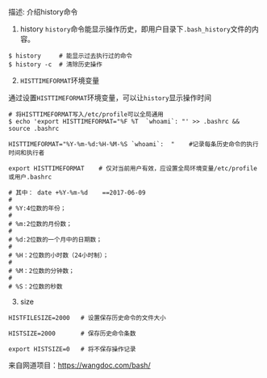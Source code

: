 

描述: 介绍history命令


1. history
    `history`命令能显示操作历史，即用户目录下`.bash_history`文件的内容。
```
$ history     # 能显示过去执行过的命令
$ history -c  # 清除历史操作
```

2. `HISTTIMEFORMAT`环境变量

  通过设置`HISTTIMEFORMAT`环境变量，可以让`history`显示操作时间
```
# 将HISTTIMEFORMAT写入/etc/profile可以全局通用
$ echo 'export HISTTIMEFORMAT="%F %T  `whoami`: "' >> .bashrc && source .bashrc

HISTTIMEFORMAT="%Y-%m-%d:%H-%M-%S `whoami`:  "    #记录每条历史命令的执行时间和执行者        

export HISTTIMEFORMAT    # 仅对当前用户有效，应设置全局环境变量/etc/profile或用户.bashrc

# 其中： date +%Y-%m-%d    ==2017-06-09
# 
# %Y:4位数的年份；        
# 
# %m:2位数的月份数；        
# 
# %d:2位数的一个月中的日期数；        
# 
# %H：2位数的小时数（24小时制）；        
# 
# %M：2位数的分钟数；        
# 
# %S：2位数的秒数 
```

3. size
   
  ```
HISTFILESIZE=2000   # 设置保存历史命令的文件大小        

HISTSIZE=2000       # 保存历史命令条数        

export HISTSIZE=0   # 将不保存操作记录
  ```

来自网道项目：https://wangdoc.com/bash/

